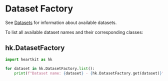 # Dataset Factory

See [Datasets](../../datasets/index.md) for information about available datasets.

To list all available dataset names and their corresponding classes:

## hk.DatasetFactory

```python
import heartkit as hk

for dataset in hk.DatasetFactory.list():
    print(f"Dataset name: {dataset} - {hk.DatasetFactory.get(dataset)}")
```

<!-- ::: neuralspot_edge.utils.ItemFactory -->
